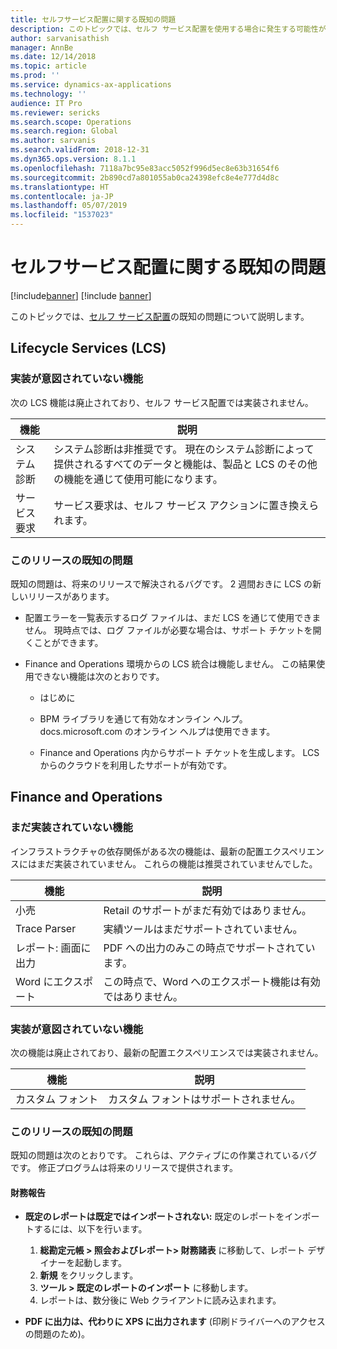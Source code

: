 ```yaml
---
title: セルフサービス配置に関する既知の問題
description: このトピックでは、セルフ サービス配置を使用する場合に発生する可能性がある既知の問題を一覧表示します。
author: sarvanisathish
manager: AnnBe
ms.date: 12/14/2018
ms.topic: article
ms.prod: ''
ms.service: dynamics-ax-applications
ms.technology: ''
audience: IT Pro
ms.reviewer: sericks
ms.search.scope: Operations
ms.search.region: Global
ms.author: sarvanis
ms.search.validFrom: 2018-12-31
ms.dyn365.ops.version: 8.1.1
ms.openlocfilehash: 7118a7bc95e83acc5052f996d5ec8e63b31654f6
ms.sourcegitcommit: 2b890cd7a801055ab0ca24398efc8e4e777d4d8c
ms.translationtype: HT
ms.contentlocale: ja-JP
ms.lasthandoff: 05/07/2019
ms.locfileid: "1537023"
---
```

# <a name="known-issues-with-self-service-deployment"></a>セルフサービス配置に関する既知の問題

[!include[banner](../includes/banner.md)]
[!include [banner](../includes/limited-availability.md)]

このトピックでは、[セルフ サービス配置](infrastructure-stack.md)の既知の問題について説明します。

## <a name="lifecycle-services-lcs"></a>Lifecycle Services (LCS)

### <a name="features-not-intended-to-be-implemented"></a>実装が意図されていない機能
次の LCS 機能は廃止されており、セルフ サービス配置では実装されません。

| **機能**        | **説明**   |
|--------------------|--------|
| システム診断 | システム診断は非推奨です。 現在のシステム診断によって提供されるすべてのデータと機能は、製品と LCS のその他の機能を通じて使用可能になります。 |
| サービス要求   | サービス要求は、セルフ サービス アクションに置き換えられます。 |

### <a name="known-issues-in-this-release"></a>このリリースの既知の問題
既知の問題は、将来のリリースで解決されるバグです。 2 週間おきに LCS の新しいリリースがあります。

-   配置エラーを一覧表示するログ ファイルは、まだ LCS を通じて使用できません。 現時点では、ログ ファイルが必要な場合は、サポート チケットを開くことができます。

-   Finance and Operations 環境からの LCS 統合は機能しません。 この結果使用できない機能は次のとおりです。

    -   はじめに

    -   BPM ライブラリを通じて有効なオンライン ヘルプ。 docs.microsoft.com のオンライン ヘルプは使用できます。

    -   Finance and Operations 内からサポート チケットを生成します。 LCS からのクラウドを利用したサポートが有効です。

## <a name="finance-and-operations"></a>Finance and Operations 

### <a name="features-not-yet-implemented"></a>まだ実装されていない機能

インフラストラクチャの依存関係がある次の機能は、最新の配置エクスペリエンスにはまだ実装されていません。 これらの機能は推奨されていませんでした。

| **機能**                 | **説明**                                           |
|-----------------------------|-----------------------------------------------------------|
| 小売                      | Retail のサポートがまだ有効ではありません。                        |
| Trace Parser                | 実績ツールはまだサポートされていません。                         |
| レポート: 画面に出力 | PDF への出力のみこの時点でサポートされています。              |
| Word にエクスポート              | この時点で、Word へのエクスポート機能は有効ではありません。 |

### <a name="features-not-intended-to-be-implemented"></a>実装が意図されていない機能
次の機能は廃止されており、最新の配置エクスペリエンスでは実装されません。

| **機能**  | **説明**                     |
|--------------|-------------------------------------|
| カスタム フォント | カスタム フォントはサポートされません。 |

### <a name="known-issues-in-this-release"></a>このリリースの既知の問題
既知の問題は次のとおりです。 これらは、アクティブにの作業されているバグです。 修正プログラムは将来のリリースで提供されます。

#### <a name="financial-reporting"></a>財務報告

-   **既定のレポートは既定ではインポートされない:** 既定のレポートをインポートするには、以下を行います。

    1.  **総勘定元帳 \> 照会およびレポート\> 財務諸表** に移動して、レポート デザイナーを起動します。
    2.  **新規** をクリックします。
    3.  **ツール \> 既定のレポートのインポート** に移動します。 
    4.  レポートは、数分後に Web クライアントに読み込まれます。

-   **PDF に出力は、代わりに XPS に出力されます** (印刷ドライバーへのアクセスの問題のため)。
